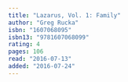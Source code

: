 ```yaml
---
title: "Lazarus, Vol. 1: Family"
author: "Greg Rucka"
isbn: "1607068095"
isbn13: "9781607068099"
rating: 4
pages: 106
read: "2016-07-13"
added: "2016-07-24"
---
```


